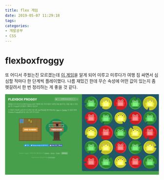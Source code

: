 ```yaml
---
title: flex 게임
date: 2019-05-07 11:29:18
tags:
categories:
- 개발공부
- CSS
---
```


# flexboxfroggy

또 어디서 주웠는진 모르겠는데 [이 게임]([http://flexboxfroggy.com/#ko](http://flexboxfroggy.com/#ko))을 알게 되어 미루고 미루다가 여행 짐 싸면서 심심할 적마다 한 단계씩 플레이했다. 나름 재밌긴 한데 무슨 속성에 어떤 값이 있는지 좀 헷갈려서 한 번 정리하는 게 좋을 것 같다.

![인증샷](/images/flexboxfroggy.png)

